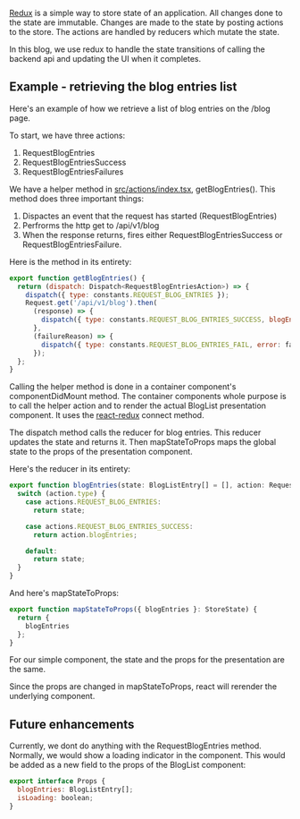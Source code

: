 [Redux](https://redux.js.org/) is a simple way to store state of an application.  All changes done to the state are immutable.  Changes are made to the state by posting actions to the store.  The actions are handled by reducers which mutate the state.

In this blog, we use redux to handle the state transitions of calling the backend api and updating the UI when it completes.

## Example - retrieving the blog entries list

Here's an example of how we retrieve a list of blog entries on the /blog page.

To start, we have three actions:
1. RequestBlogEntries
1. RequestBlogEntriesSuccess
1. RequestBlogEntriesFailures

We have a helper method in [src/actions/index.tsx](https://github.com/eliakaris/blog/blob/master/src/actions/index.tsx), getBlogEntries().  This method does three important things:
1. Dispactes an event that the request has started (RequestBlogEntries)
1. Perfrorms the http get to /api/v1/blog
1. When the response returns, fires either RequestBlogEntriesSuccess or RequestBlogEntriesFailure.

Here is the method in its entirety:

```javascript
export function getBlogEntries() {
  return (dispatch: Dispatch<RequestBlogEntriesAction>) => {
    dispatch({ type: constants.REQUEST_BLOG_ENTRIES });
    Request.get('/api/v1/blog').then(
      (response) => {
        dispatch({ type: constants.REQUEST_BLOG_ENTRIES_SUCCESS, blogEntries: response.body});
      },
      (failureReason) => {
        dispatch({ type: constants.REQUEST_BLOG_ENTRIES_FAIL, error: failureReason.message});
      });
  };
}
```

Calling the helper method is done in a container component's componentDidMount method.  The container components whole purpose is to call the helper action and to render the actual BlogList presentation component.  It uses the [react-redux](https://github.com/reactjs/react-redux) connect method.

The dispatch method calls the reducer for blog entries.  This reducer updates the state and returns it.  Then mapStateToProps maps the global state to the props of the presentation component.

Here's the reducer in its entirety:

```javascript
export function blogEntries(state: BlogListEntry[] = [], action: RequestBlogEntriesAction): BlogListEntry[] {
  switch (action.type) {
    case actions.REQUEST_BLOG_ENTRIES:
      return state;

    case actions.REQUEST_BLOG_ENTRIES_SUCCESS:
      return action.blogEntries;

    default:
      return state;
  }
}
```

And here's mapStateToProps:

```javascript
export function mapStateToProps({ blogEntries }: StoreState) {
  return {
    blogEntries
  };
}
```

For our simple component, the state and the props for the presentation are the same.

Since the props are changed in mapStateToProps, react will rerender the underlying component.

## Future enhancements

Currently, we dont do anything with the RequestBlogEntries method.  Normally, we would show a loading indicator in the component.  This would be added as a new field to the props of the BlogList component:

```javascript
export interface Props {
  blogEntries: BlogListEntry[];
  isLoading: boolean;
}
```
